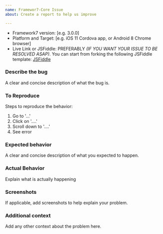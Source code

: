 ```yaml
---
name: Framewor7-Core Issue
about: Create a report to help us improve

---
```


<!--
READ THIS BEFORE POSTING ISSUE:

Please, don't ask questions on GitHub! Do you want to ask a question? Are you looking for support? The Framework7 forum (http://forum.framework7.io) and Stack Overflow (http://stackoverflow.com/questions/tagged/framework7) are the best places for getting support

- If the issue is about Framework7 v1/v2/v3/v4 then it is more likely it will be closed because v1/v2/v3/v4 is not maintained anymore
- If the issue is related to Swiper, then please open it in Swiper repository at https://github.com/nolimits4web/Swiper
- If the issue is related to Dom7, then please open it in Dom7 repository at https://github.com/nolimits4web/Dom7
- If the issue is related to Template7, then please open it in Template7 repository at https://github.com/nolimits4web/Template7
-->

* Framework7 version: [e.g. 3.0.0]
* Platform and Target: [e.g. iOS 11 Cordova app, or Android 8 Chrome browser]
* Live Link or JSFiddle: PREFERABLY _(IF YOU WANT YOUR ISSUE TO BE RESOLVED ASAP)_. You can start from forking the following JSFiddle template: [JSFiddle](https://jsfiddle.net/nolimits4web/o2ejupu1/)

### Describe the bug
A clear and concise description of what the bug is.

### To Reproduce
Steps to reproduce the behavior:
1. Go to '...'
2. Click on '....'
3. Scroll down to '....'
4. See error

### Expected behavior
A clear and concise description of what you expected to happen.

### Actual Behavior
Explain what is actually happening

### Screenshots
If applicable, add screenshots to help explain your problem.

### Additional context
Add any other context about the problem here.
